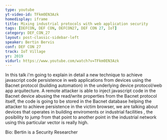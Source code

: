 ```yaml
---
type: youtube
yt-video-id: TFkm0EN3Azk
homedisplay: iframe
title: Mixing industrial protocols with web application security
tags: [DEFCON, DEF CON, DEFCON27, DEF CON 27, IoT]
category: DEF_CON_27
layout: post-classic-sidebar-left
speaker: Bertin Bervis
conf: DEF CON 27
track: IoT Village
yr: 2019
vidurl: https://www.youtube.com/watch?v=TFkm0EN3Azk
---
```

In this talk i'm going to explain in detail a new technique to achieve javascript code persistence in web applications from devices using the Bacnet protocol (building automation) in the underlying device protocol/web app arquitecture.
A remote attacker is able to inject javascript code in the Bacnet device abusing the read/write properties from the Bacnet protocol itself, the code is going to be stored in the Bacnet database helping the attacker to achieve persistence in the victim browser, we are talking about devices that operates in building enviroments or industrial facilities , the posibility to jump from that point to another point in the industrial network using this particular vector is really high.

Bio:
Bertin is a Security Researcher